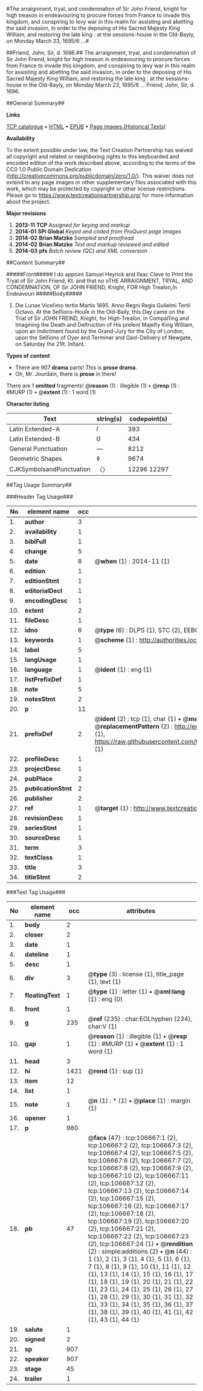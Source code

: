 #The arraignment, tryal, and condemnation of Sir John Friend, knight for high treason in endeavouring to procure forces from France to invade this kingdom, and conspiring to levy war in this realm for assisting and abetting the said invasion, in order to the deposing of His Sacred Majesty King William, and restoring the late king : at the sessions-house in the Old-Bayly, on Monday March 23, 1695/6 ...#

##Friend, John, Sir, d. 1696.##
The arraignment, tryal, and condemnation of Sir John Friend, knight for high treason in endeavouring to procure forces from France to invade this kingdom, and conspiring to levy war in this realm for assisting and abetting the said invasion, in order to the deposing of His Sacred Majesty King William, and restoring the late king : at the sessions-house in the Old-Bayly, on Monday March 23, 1695/6 ...
Friend, John, Sir, d. 1696.

##General Summary##

**Links**

[TCP catalogue](http://www.ota.ox.ac.uk/tcp/)  • 
[HTML](http://tei.it.ox.ac.uk/tcp/Texts-HTML/free/B17/B17220.html)  • 
[EPUB](http://tei.it.ox.ac.uk/tcp/Texts-EPUB/free/B17/B17220.epub) • 
[Page images (Historical Texts)](https://historicaltexts.jisc.ac.uk/eebo-17810998e)

**Availability**

To the extent possible under law, the Text Creation Partnership has waived all copyright and related or neighboring rights to this keyboarded and encoded edition of the work described above, according to the terms of the CC0 1.0 Public Domain Dedication (http://creativecommons.org/publicdomain/zero/1.0/). This waiver does not extend to any page images or other supplementary files associated with this work, which may be protected by copyright or other license restrictions. Please go to https://www.textcreationpartnership.org/ for more information about the project.

**Major revisions**

1. __2013-11__ __TCP__ *Assigned for keying and markup*
1. __2014-01__ __SPi Global__ *Keyed and coded from ProQuest page images*
1. __2014-02__ __Brian Matzke__ *Sampled and proofread*
1. __2014-02__ __Brian Matzke__ *Text and markup reviewed and edited*
1. __2014-03__ __pfs__ *Batch review (QC) and XML conversion*

##Content Summary##

#####Front#####
I do appoint Samuel Heyrick and Iſaac Cleve to Print the Tryal of Sir John Friend, Kt. and that no oTHE ARRAIGNMENT, TRYAL, AND CONDEMNATION, OF Sir JOHN FRIEND, Knight, FOR High Treaſon,In Endeavouri
#####Body#####

1. Die Lunae Viceſimo tertio Martis 1695. Anno Regni Regis Gulielmi Tertii Octavo. At the Seſſions-Houſe in the Old-Baily, this Day came on the Trial of Sir JOHN FREIND, Knight, for High-Treaſon, in Compaſſing and Imagining the Death and Deſtruction of His preſent Majeſty King William, upon an Indictment found by the Grand-Jury for the City of London, upon the Seſſions of Oyer and Terminer and Gaol-Delivery of Newgate, on Saturday the 21ſt. Inſtant.

**Types of content**

  * There are 907 **drama** parts! This is **prose drama**.
  * Oh, Mr. Jourdain, there is **prose** in there!

There are 1 **omitted** fragments! 
 @__reason__ (1) : illegible (1)  •  @__resp__ (1) : #MURP (1)  •  @__extent__ (1) : 1 word (1)

**Character listing**


|Text|string(s)|codepoint(s)|
|---|---|---|
|Latin Extended-A|ſ|383|
|Latin Extended-B|Ʋ|434|
|General Punctuation|—|8212|
|Geometric Shapes|◊|9674|
|CJKSymbolsandPunctuation|〈〉|12296 12297|

##Tag Usage Summary##

###Header Tag Usage###

|No|element name|occ|attributes|
|---|---|---|---|
|1.|__author__|3||
|2.|__availability__|1||
|3.|__biblFull__|1||
|4.|__change__|5||
|5.|__date__|8| @__when__ (1) : 2014-11 (1)|
|6.|__edition__|1||
|7.|__editionStmt__|1||
|8.|__editorialDecl__|1||
|9.|__encodingDesc__|1||
|10.|__extent__|2||
|11.|__fileDesc__|1||
|12.|__idno__|6| @__type__ (6) : DLPS (1), STC (2), EEBO-CITATION (1), OCLC (1), VID (1)|
|13.|__keywords__|1| @__scheme__ (1) : http://authorities.loc.gov/ (1)|
|14.|__label__|5||
|15.|__langUsage__|1||
|16.|__language__|1| @__ident__ (1) : eng (1)|
|17.|__listPrefixDef__|1||
|18.|__note__|5||
|19.|__notesStmt__|2||
|20.|__p__|11||
|21.|__prefixDef__|2| @__ident__ (2) : tcp (1), char (1)  •  @__matchPattern__ (2) : ([0-9\-]+):([0-9IVX]+) (1), (.+) (1)  •  @__replacementPattern__ (2) : http://eebo.chadwyck.com/downloadtiff?vid=$1&page=$2 (1), https://raw.githubusercontent.com/textcreationpartnership/Texts/master/tcpchars.xml#$1 (1)|
|22.|__profileDesc__|1||
|23.|__projectDesc__|1||
|24.|__pubPlace__|2||
|25.|__publicationStmt__|2||
|26.|__publisher__|2||
|27.|__ref__|1| @__target__ (1) : http://www.textcreationpartnership.org/docs/. (1)|
|28.|__revisionDesc__|1||
|29.|__seriesStmt__|1||
|30.|__sourceDesc__|1||
|31.|__term__|3||
|32.|__textClass__|1||
|33.|__title__|3||
|34.|__titleStmt__|2||


###Text Tag Usage###

|No|element name|occ|attributes|
|---|---|---|---|
|1.|__body__|2||
|2.|__closer__|2||
|3.|__date__|1||
|4.|__dateline__|1||
|5.|__desc__|1||
|6.|__div__|3| @__type__ (3) : license (1), title_page (1), text (1)|
|7.|__floatingText__|1| @__type__ (1) : letter (1)  •  @__xml:lang__ (1) : eng (0)|
|8.|__front__|1||
|9.|__g__|235| @__ref__ (235) : char:EOLhyphen (234), char:V (1)|
|10.|__gap__|1| @__reason__ (1) : illegible (1)  •  @__resp__ (1) : #MURP (1)  •  @__extent__ (1) : 1 word (1)|
|11.|__head__|3||
|12.|__hi__|1421| @__rend__ (1) : sup (1)|
|13.|__item__|12||
|14.|__list__|1||
|15.|__note__|1| @__n__ (1) : * (1)  •  @__place__ (1) : margin (1)|
|16.|__opener__|1||
|17.|__p__|980||
|18.|__pb__|47| @__facs__ (47) : tcp:106667:1 (2), tcp:106667:2 (2), tcp:106667:3 (2), tcp:106667:4 (2), tcp:106667:5 (2), tcp:106667:6 (2), tcp:106667:7 (2), tcp:106667:8 (2), tcp:106667:9 (2), tcp:106667:10 (2), tcp:106667:11 (2), tcp:106667:12 (2), tcp:106667:13 (2), tcp:106667:14 (2), tcp:106667:15 (2), tcp:106667:16 (2), tcp:106667:17 (2), tcp:106667:18 (2), tcp:106667:19 (2), tcp:106667:20 (2), tcp:106667:21 (2), tcp:106667:22 (2), tcp:106667:23 (2), tcp:106667:24 (1)  •  @__rendition__ (2) : simple:additions (2)  •  @__n__ (44) : 1 (1), 2 (1), 3 (1), 4 (1), 5 (1), 6 (1), 7 (1), 8 (1), 9 (1), 10 (1), 11 (1), 12 (1), 13 (1), 14 (1), 15 (1), 16 (1), 17 (1), 18 (1), 19 (1), 20 (1), 21 (1), 22 (1), 23 (1), 24 (1), 25 (1), 26 (1), 27 (1), 28 (1), 29 (1), 30 (1), 31 (1), 32 (1), 33 (1), 34 (1), 35 (1), 36 (1), 37 (1), 38 (1), 39 (1), 40 (1), 41 (1), 42 (1), 43 (1), 44 (1)|
|19.|__salute__|1||
|20.|__signed__|2||
|21.|__sp__|907||
|22.|__speaker__|907||
|23.|__stage__|45||
|24.|__trailer__|1||
